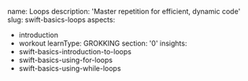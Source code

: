name: Loops
description: 'Master repetition for efficient, dynamic code'
slug: swift-basics-loops
aspects:
  - introduction
  - workout
learnType: GROKKING
section: '0'
insights:
  - swift-basics-introduction-to-loops
  - swift-basics-using-for-loops
  - swift-basics-using-while-loops
